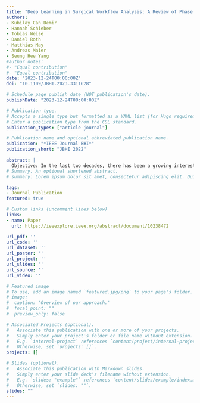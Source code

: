 ```yaml
---
title: "Deep Learning in Surgical Workflow Analysis: A Review of Phase and Step Recognition"
authors:
- Kubilay Can Demir
- Hannah Schieber
- Tobias Weise
- Daniel Roth
- Matthias May
- Andreas Maier
- Seung Hee Yang
#author_notes:
#- "Equal contribution"
#- "Equal contribution"
date: "2023-12-24T00:00:00Z"
doi: "10.1109/JBHI.2023.3311628"

# Schedule page publish date (NOT publication's date).
publishDate: "2023-12-24T00:00:00Z"

# Publication type.
# Accepts a single type but formatted as a YAML list (for Hugo requirements).
# Enter a publication type from the CSL standard.
publication_types: ["article-journal"]

# Publication name and optional abbreviated publication name.
publication: "*IEEE Journal BHI*"
publication_short: "JBHI 2022"

abstract: |
  Objective: In the last two decades, there has been a growing interest in exploring surgical procedures with statistical models to analyze operations at different semantic levels. This information is necessary for developing context-aware intelligent systems, which can assist the physicians during operations, evaluate procedures afterward or help the management team to effectively utilize the operating room. The objective is to extract reliable patterns from surgical data for the robust estimation of surgical activities performed during operations. The purpose of this article is to review the state-of-the-art deep learning methods that have been published after 2018 for analyzing surgical workflows, with a focus on phase and step recognition. Methods: Three databases, IEEE Xplore, Scopus, and PubMed were searched, and additional studies are added through a manual search. After the database search, 343 studies were screened and a total of 44 studies are selected for this review. Conclusion: The use of temporal information is essential for identifying the next surgical action. Contemporary methods used mainly RNNs, hierarchical CNNs, and Transformers to preserve long-distance temporal relations. The lack of large publicly available datasets for various procedures is a great challenge for the development of new and robust models. As supervised learning strategies are used to show proof-of-concept, self-supervised, semi-supervised, or active learning methods are used to mitigate dependency on annotated data. Significance: The present study provides a comprehensive review of recent methods in surgical workflow analysis, summarizes commonly used architectures, datasets, and discusses challenges.
# Summary. An optional shortened abstract.
# summary: Lorem ipsum dolor sit amet, consectetur adipiscing elit. Duis posuere tellus ac convallis placerat. Proin tincidunt magna sed ex sollicitudin condimentum.

tags:
- Journal Publication
featured: true

# Custom links (uncomment lines below)
links:
- name: Paper
  url: https://ieeexplore.ieee.org/abstract/document/10238472

url_pdf: ''
url_code: ''
url_dataset: ''
url_poster: ''
url_project: ''
url_slides: ''
url_source: ''
url_video: ''

# Featured image
# To use, add an image named `featured.jpg/png` to your page's folder. 
# image:
#  caption: 'Overview of our approach.'
#  focal_point: ""
#  preview_only: false

# Associated Projects (optional).
#   Associate this publication with one or more of your projects.
#   Simply enter your project's folder or file name without extension.
#   E.g. `internal-project` references `content/project/internal-project/index.md`.
#   Otherwise, set `projects: []`.
projects: []

# Slides (optional).
#   Associate this publication with Markdown slides.
#   Simply enter your slide deck's filename without extension.
#   E.g. `slides: "example"` references `content/slides/example/index.md`.
#   Otherwise, set `slides: ""`.
slides: ""
---
```




